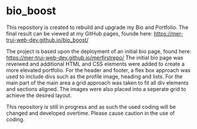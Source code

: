 # bio_boost
This repository is created to rebuild and upgrade my Bio and Portfolio.
The final result can be viewed at my GitHub pages, founde here: https://mer-trui-web-dev.github.io/bio_boost/

The project is based upon the deployment of an initial bio page, found here: https://mer-trui-web-dev.github.io/merfirstrepo/
The initial bio page was reveiwed and additional HTML and CSS elements were added to create a more elevated portfolio.
For the header and footer, a flex box approach was used to include divs such as the profile image, heading and lists.
For the main part of the main area a grid approach was taken to fit all div elements and sections aligned.
The images were also placed into a seperate grid to achieve the desired layout.

This repository is still in progress and as such the used coding will be changed and developed overtime.
Please cause caution in the use of coding.
